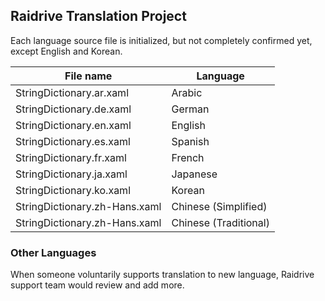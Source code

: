 ## Raidrive Translation Project

Each language source file is initialized, but not completely confirmed yet, except English and Korean.

File name | Language
----------|---------
StringDictionary.ar.xaml | Arabic
StringDictionary.de.xaml | German
StringDictionary.en.xaml | English
StringDictionary.es.xaml | Spanish
StringDictionary.fr.xaml | French
StringDictionary.ja.xaml | Japanese
StringDictionary.ko.xaml | Korean
StringDictionary.zh-Hans.xaml | Chinese (Simplified)
StringDictionary.zh-Hans.xaml | Chinese (Traditional)

### Other Languages 
When someone voluntarily supports translation to new language, Raidrive support team would review and add more.